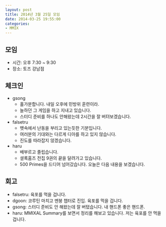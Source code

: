 ```yaml
---
layout: post
title: 2014년 3월 25일 모임
date: 2014-03-25 19:55:00
categories:
- MMIX
---
```


## 모임

* 시간: 오후 7:30 ~ 9:30
* 장소: 토즈 강남점

## 체크인

* gsong
    * 홀가분합니다. 내일 오후에 민방위 훈련이라.
    * 늘하던 그 게임을 하고 지내고 있습니다.
    * 스터디 준비를 하나도 안해왔는데 2시간을 잘 버텨보겠습니다.
* falsetru
    * 뱃속에서 난동을 부리고 있는듯한 기분입니다.
    * 여러분의 기대와는 다르게 디아를 하고 있지 않습니다.
    * 진도를 따라잡지 않겠습니다.
* haru
    * 배부르고 졸립습니다.
    * 셜록홈즈 전집 9권의 끝을 달려가고 있습니다.
    * 500 Primes을 드디어 넘어갔습니다. 오늘은 다음 내용을 보겠습니다.

## 회고

* falsetru: 육포를 먹을 겁니다.
* dgoon: 코루틴 마치고 멘붕 챕터로 진입. 육포를 먹을 겁니다.
* gsong: 스터디 준비도 안 해왔는데 잘 버텼습니다. 내 핸드폰 좋은 핸드폰.
* haru: MMIXAL Summary를 보면서 정리를 해보고 있습니다. 저는 육포를 안 먹을 겁니다.
